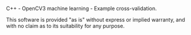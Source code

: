 C++ - OpenCV3 machine learning - Example cross-validation.

This software is provided "as is" without express or implied warranty, and with no claim as to its suitability for any purpose.

